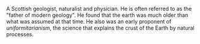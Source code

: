 A Scottish geologist, naturalist and physician. He is often referred to as the
"father of modern geology". He found that the earth was much older than what was
assumed at that time. He also was an early proponent of *uniformitarianism*, the
science that explains the crust of the Earth by natural processes.
